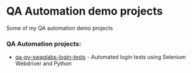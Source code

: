 # QA Automation demo projects
Some of my QA automation demo projects

### QA Automation projects:

- [qa-py-swaglabs-login-tests](https://github.com/valeriybercha/qa-automation/tree/master/qa-py-swaglabs-login-tests) - Automated login tests using Selenium Webdriver and Python